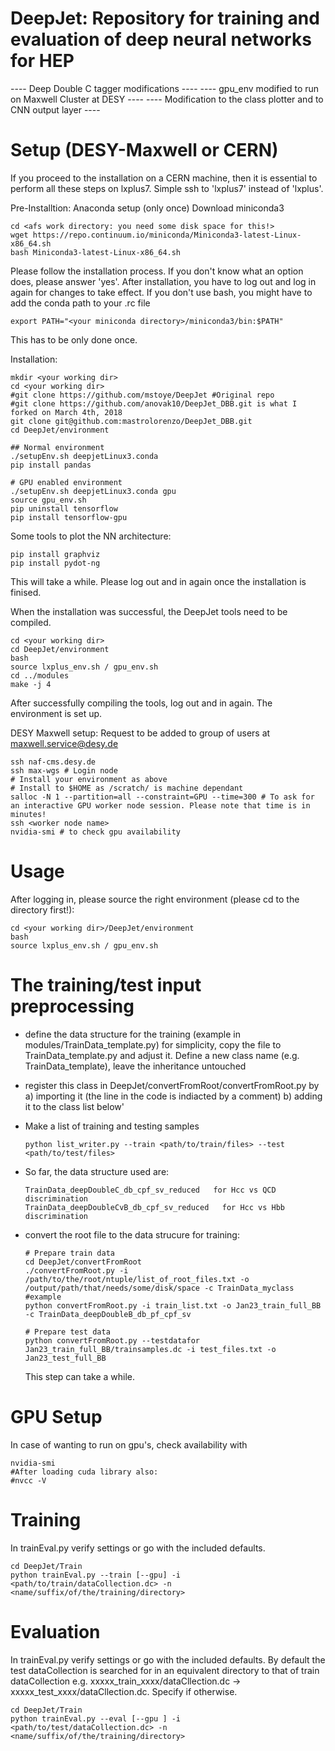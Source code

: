 DeepJet: Repository for training and evaluation of deep neural networks for HEP
===============================================================================
 ----  Deep Double C tagger modifications ----
 ----  gpu_env modified to run on Maxwell Cluster at DESY  ----
 ----  Modification to the class plotter and to CNN output layer ----

Setup (DESY-Maxwell or CERN)
==========
If you proceed to the installation on a CERN machine, then it is essential to perform all these steps on lxplus7. Simple ssh to 'lxplus7' instead of 'lxplus'.

Pre-Installtion: Anaconda setup (only once)
Download miniconda3
```
cd <afs work directory: you need some disk space for this!>
wget https://repo.continuum.io/miniconda/Miniconda3-latest-Linux-x86_64.sh
bash Miniconda3-latest-Linux-x86_64.sh
```
Please follow the installation process. If you don't know what an option does, please answer 'yes'.
After installation, you have to log out and log in again for changes to take effect.
If you don't use bash, you might have to add the conda path to your .rc file
```
export PATH="<your miniconda directory>/miniconda3/bin:$PATH"
```
This has to be only done once.


Installation:
```
mkdir <your working dir>
cd <your working dir>
#git clone https://github.com/mstoye/DeepJet #Original repo
#git clone https://github.com/anovak10/DeepJet_DBB.git is what I forked on March 4th, 2018
git clone git@github.com:mastrolorenzo/DeepJet_DBB.git
cd DeepJet/environment

## Normal environment
./setupEnv.sh deepjetLinux3.conda
pip install pandas

# GPU enabled environment
./setupEnv.sh deepjetLinux3.conda gpu
source gpu_env.sh
pip uninstall tensorflow
pip install tensorflow-gpu
```
Some tools to plot the NN architecture:
```
pip install graphviz
pip install pydot-ng
```
This will take a while. Please log out and in again once the installation is finised.

When the installation was successful, the DeepJet tools need to be compiled.
```
cd <your working dir>
cd DeepJet/environment
bash
source lxplus_env.sh / gpu_env.sh
cd ../modules
make -j 4
```
After successfully compiling the tools, log out and in again.
The environment is set up.

DESY Maxwell setup:
Request to be added to group of users at maxwell.service@desy.de
```
ssh naf-cms.desy.de
ssh max-wgs # Login node
# Install your environment as above
# Install to $HOME as /scratch/ is machine dependant
salloc -N 1 --partition=all --constraint=GPU --time=300 # To ask for an interactive GPU worker node session. Please note that time is in minutes!
ssh <worker node name>
nvidia-smi # to check gpu availability
```


Usage
==============

After logging in, please source the right environment (please cd to the directory first!):
```
cd <your working dir>/DeepJet/environment
bash
source lxplus_env.sh / gpu_env.sh
```

The training/test input preprocessing
====

- define the data structure for the training (example in modules/TrainData_template.py)
  for simplicity, copy the file to TrainData_template.py and adjust it. 
  Define a new class name (e.g. TrainData_template), leave the inheritance untouched
  
- register this class in DeepJet/convertFromRoot/convertFromRoot.py by 
  a) importing it (the line in the code is indiacted by a comment)
  b) adding it to the class list below'

- Make a list of training and testing samples
  ```
  python list_writer.py --train <path/to/train/files> --test <path/to/test/files>
  ```
- So far, the data structure used are:
  ```
  TrainData_deepDoubleC_db_cpf_sv_reduced   for Hcc vs QCD discrimination
  TrainData_deepDoubleCvB_db_cpf_sv_reduced   for Hcc vs Hbb discrimination 	
  ```  

- convert the root file to the data strucure for training:
  ```
  # Prepare train data
  cd DeepJet/convertFromRoot
  ./convertFromRoot.py -i /path/to/the/root/ntuple/list_of_root_files.txt -o /output/path/that/needs/some/disk/space -c TrainData_myclass
  #example
  python convertFromRoot.py -i train_list.txt -o Jan23_train_full_BB -c TrainData_deepDoubleB_db_pf_cpf_sv

  # Prepare test data
  python convertFromRoot.py --testdatafor Jan23_train_full_BB/trainsamples.dc -i test_files.txt -o Jan23_test_full_BB
  ```
  
  This step can take a while.

GPU Setup
====
In case of wanting to run on gpu's, check availability with 
```
nvidia-smi
#After loading cuda library also:
#nvcc -V
```



Training
====
In trainEval.py verify settings or go with the included defaults.

```
cd DeepJet/Train
python trainEval.py --train [--gpu] -i <path/to/train/dataCollection.dc> -n <name/suffix/of/the/training/directory>
```


Evaluation
====
In trainEval.py verify settings or go with the included defaults. By default the test dataCollection is searched for in an equivalent directory to that of train dataCollection e.g. xxxxx_train_xxxx/dataCllection.dc -> xxxxx_test_xxxx/dataCllection.dc. Specify if otherwise.

```
cd DeepJet/Train
python trainEval.py --eval [--gpu ] -i <path/to/test/dataCollection.dc> -n <name/suffix/of/the/training/directory>
```


